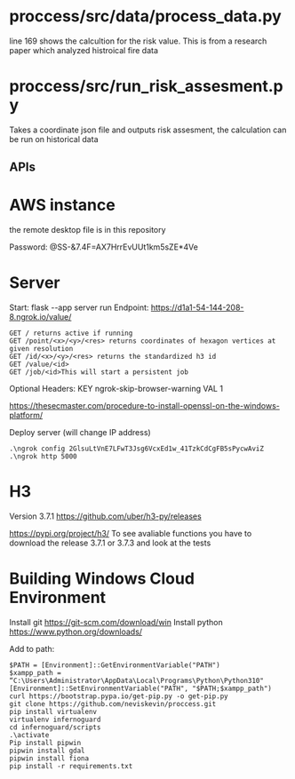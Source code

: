 # proccess/src/data/process_data.py
line 169 shows the calcultion for the risk value. This is from a research paper which analyzed histroical fire data

# proccess/src/run_risk_assesment.py
Takes a coordinate json file and outputs risk assesment, the calculation can be run on historical data

## APIs


# AWS instance

the remote desktop file is in this repository

Password: @SS-&7.4F=AX7HrrEvUUt1km5sZE*4Ve

# Server

Start: flask --app server run
Endpoint: https://d1a1-54-144-208-8.ngrok.io/value/

```
GET / returns active if running
GET /point/<x>/<y>/<res> returns coordinates of hexagon vertices at given resolution
GET /id/<x>/<y>/<res> returns the standardized h3 id
GET /value/<id>
GET /job/<id>This will start a persistent job
```
Optional Headers: 
KEY ngrok-skip-browser-warning 
VAL 1


https://thesecmaster.com/procedure-to-install-openssl-on-the-windows-platform/

Deploy server (will change IP address)

```
.\ngrok config 2GlsuLtVnE7LFwT3Jsg6VcxEd1w_41TzkCdCgFB5sPycwAviZ
.\ngrok http 5000
```

# H3
Version 3.7.1
https://github.com/uber/h3-py/releases

https://pypi.org/project/h3/
To see avaliable functions you have to download the release 3.7.1 or 3.7.3 and look at the tests

# Building Windows Cloud Environment

Install git
https://git-scm.com/download/win
Install python
https://www.python.org/downloads/

Add to path: 
```
$PATH = [Environment]::GetEnvironmentVariable("PATH")
$xampp_path = “C:\Users\Administrator\AppData\Local\Programs\Python\Python310"
[Environment]::SetEnvironmentVariable("PATH", "$PATH;$xampp_path")
curl https://bootstrap.pypa.io/get-pip.py -o get-pip.py
git clone https://github.com/neviskevin/proccess.git
pip install virtualenv
virtualenv infernoguard
cd infernoguard/scripts 
.\activate
Pip install pipwin
pipwin install gdal
pipwin install fiona
pip install -r requirements.txt
```

